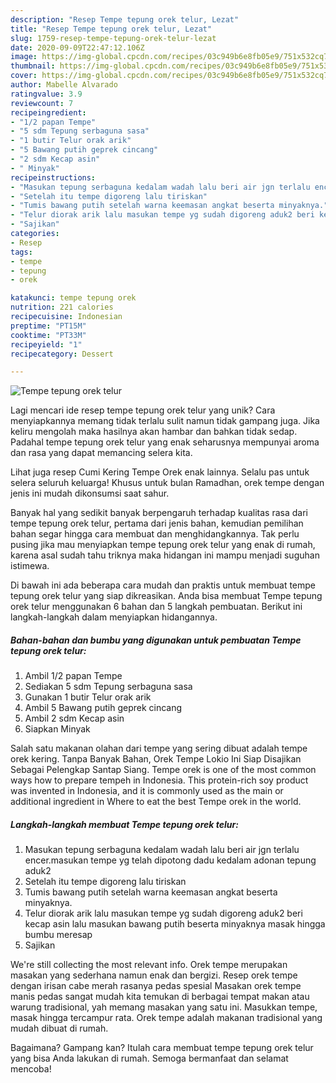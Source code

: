 ```yaml
---
description: "Resep Tempe tepung orek telur, Lezat"
title: "Resep Tempe tepung orek telur, Lezat"
slug: 1759-resep-tempe-tepung-orek-telur-lezat
date: 2020-09-09T22:47:12.106Z
image: https://img-global.cpcdn.com/recipes/03c949b6e8fb05e9/751x532cq70/tempe-tepung-orek-telur-foto-resep-utama.jpg
thumbnail: https://img-global.cpcdn.com/recipes/03c949b6e8fb05e9/751x532cq70/tempe-tepung-orek-telur-foto-resep-utama.jpg
cover: https://img-global.cpcdn.com/recipes/03c949b6e8fb05e9/751x532cq70/tempe-tepung-orek-telur-foto-resep-utama.jpg
author: Mabelle Alvarado
ratingvalue: 3.9
reviewcount: 7
recipeingredient:
- "1/2 papan Tempe"
- "5 sdm Tepung serbaguna sasa"
- "1 butir Telur orak arik"
- "5 Bawang putih geprek cincang"
- "2 sdm Kecap asin"
- " Minyak"
recipeinstructions:
- "Masukan tepung serbaguna kedalam wadah lalu beri air jgn terlalu encer.masukan tempe yg telah dipotong dadu kedalam adonan tepung aduk2"
- "Setelah itu tempe digoreng lalu tiriskan"
- "Tumis bawang putih setelah warna keemasan angkat beserta minyaknya."
- "Telur diorak arik lalu masukan tempe yg sudah digoreng aduk2 beri kecap asin lalu masukan bawang putih beserta minyaknya masak hingga bumbu meresap"
- "Sajikan"
categories:
- Resep
tags:
- tempe
- tepung
- orek

katakunci: tempe tepung orek 
nutrition: 221 calories
recipecuisine: Indonesian
preptime: "PT15M"
cooktime: "PT33M"
recipeyield: "1"
recipecategory: Dessert

---
```



![Tempe tepung orek telur](https://img-global.cpcdn.com/recipes/03c949b6e8fb05e9/751x532cq70/tempe-tepung-orek-telur-foto-resep-utama.jpg)

Lagi mencari ide resep tempe tepung orek telur yang unik? Cara menyiapkannya memang tidak terlalu sulit namun tidak gampang juga. Jika keliru mengolah maka hasilnya akan hambar dan bahkan tidak sedap. Padahal tempe tepung orek telur yang enak seharusnya mempunyai aroma dan rasa yang dapat memancing selera kita.

Lihat juga resep Cumi Kering Tempe Orek enak lainnya. Selalu pas untuk selera seluruh keluarga! Khusus untuk bulan Ramadhan, orek tempe dengan jenis ini mudah dikonsumsi saat sahur.

Banyak hal yang sedikit banyak berpengaruh terhadap kualitas rasa dari tempe tepung orek telur, pertama dari jenis bahan, kemudian pemilihan bahan segar hingga cara membuat dan menghidangkannya. Tak perlu pusing jika mau menyiapkan tempe tepung orek telur yang enak di rumah, karena asal sudah tahu triknya maka hidangan ini mampu menjadi suguhan istimewa.


Di bawah ini ada beberapa cara mudah dan praktis untuk membuat tempe tepung orek telur yang siap dikreasikan. Anda bisa membuat Tempe tepung orek telur menggunakan 6 bahan dan 5 langkah pembuatan. Berikut ini langkah-langkah dalam menyiapkan hidangannya.

<!--inarticleads1-->

##### Bahan-bahan dan bumbu yang digunakan untuk pembuatan Tempe tepung orek telur:

1. Ambil 1/2 papan Tempe
1. Sediakan 5 sdm Tepung serbaguna sasa
1. Gunakan 1 butir Telur orak arik
1. Ambil 5 Bawang putih geprek cincang
1. Ambil 2 sdm Kecap asin
1. Siapkan  Minyak


Salah satu makanan olahan dari tempe yang sering dibuat adalah tempe orek kering. Tanpa Banyak Bahan, Orek Tempe Lokio Ini Siap Disajikan Sebagai Pelengkap Santap Siang. Tempe orek is one of the most common ways how to prepare tempeh in Indonesia. This protein-rich soy product was invented in Indonesia, and it is commonly used as the main or additional ingredient in Where to eat the best Tempe orek in the world. 

<!--inarticleads2-->

##### Langkah-langkah membuat Tempe tepung orek telur:

1. Masukan tepung serbaguna kedalam wadah lalu beri air jgn terlalu encer.masukan tempe yg telah dipotong dadu kedalam adonan tepung aduk2
1. Setelah itu tempe digoreng lalu tiriskan
1. Tumis bawang putih setelah warna keemasan angkat beserta minyaknya.
1. Telur diorak arik lalu masukan tempe yg sudah digoreng aduk2 beri kecap asin lalu masukan bawang putih beserta minyaknya masak hingga bumbu meresap
1. Sajikan


We&#39;re still collecting the most relevant info. Orek tempe merupakan masakan yang sederhana namun enak dan bergizi. Resep orek tempe dengan irisan cabe merah rasanya pedas spesial Masakan orek tempe manis pedas sangat mudah kita temukan di berbagai tempat makan atau warung tradisional, yah memang masakan yang satu ini. Masukkan tempe, masak hingga tercampur rata. Orek tempe adalah makanan tradisional yang mudah dibuat di rumah. 

Bagaimana? Gampang kan? Itulah cara membuat tempe tepung orek telur yang bisa Anda lakukan di rumah. Semoga bermanfaat dan selamat mencoba!
